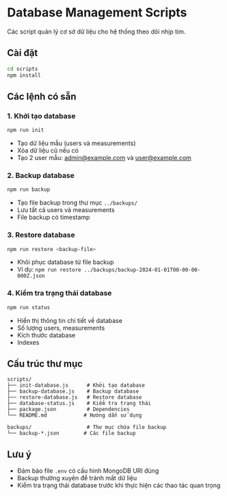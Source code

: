 # Database Management Scripts

Các script quản lý cơ sở dữ liệu cho hệ thống theo dõi nhịp tim.

## Cài đặt

```bash
cd scripts
npm install
```

## Các lệnh có sẵn

### 1. Khởi tạo database
```bash
npm run init
```
- Tạo dữ liệu mẫu (users và measurements)
- Xóa dữ liệu cũ nếu có
- Tạo 2 user mẫu: admin@example.com và user@example.com

### 2. Backup database
```bash
npm run backup
```
- Tạo file backup trong thư mục `../backups/`
- Lưu tất cả users và measurements
- File backup có timestamp

### 3. Restore database
```bash
npm run restore <backup-file>
```
- Khôi phục database từ file backup
- Ví dụ: `npm run restore ../backups/backup-2024-01-01T00-00-00-000Z.json`

### 4. Kiểm tra trạng thái database
```bash
npm run status
```
- Hiển thị thông tin chi tiết về database
- Số lượng users, measurements
- Kích thước database
- Indexes

## Cấu trúc thư mục

```
scripts/
├── init-database.js      # Khởi tạo database
├── backup-database.js    # Backup database
├── restore-database.js   # Restore database
├── database-status.js    # Kiểm tra trạng thái
├── package.json          # Dependencies
└── README.md            # Hướng dẫn sử dụng

backups/                  # Thư mục chứa file backup
└── backup-*.json        # Các file backup
```

## Lưu ý

- Đảm bảo file `.env` có cấu hình MongoDB URI đúng
- Backup thường xuyên để tránh mất dữ liệu
- Kiểm tra trạng thái database trước khi thực hiện các thao tác quan trọng
